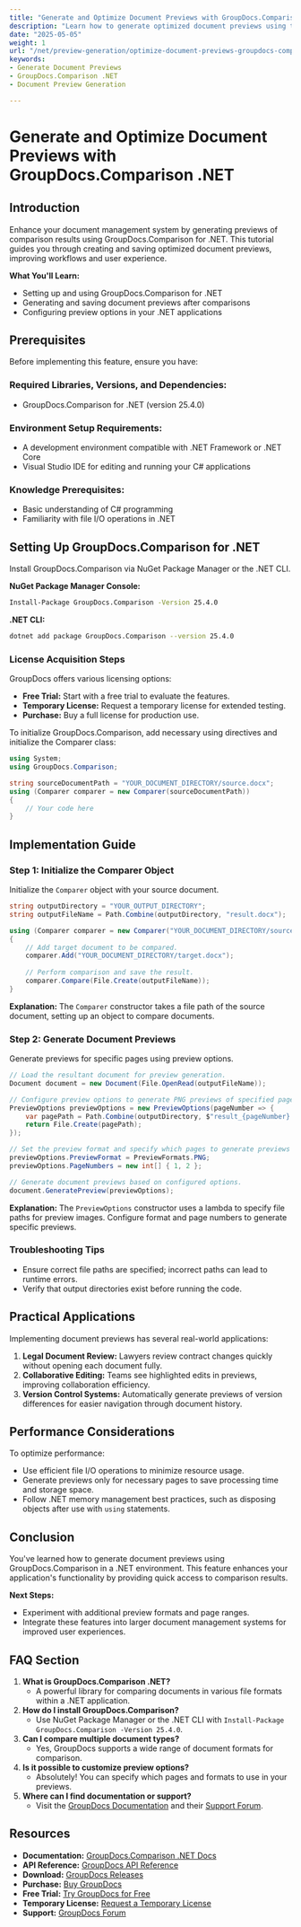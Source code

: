 ```yaml
---
title: "Generate and Optimize Document Previews with GroupDocs.Comparison .NET API"
description: "Learn how to generate optimized document previews using the GroupDocs.Comparison for .NET library. Streamline workflows, enhance user experience, and provide insights at a glance."
date: "2025-05-05"
weight: 1
url: "/net/preview-generation/optimize-document-previews-groupdocs-comparison-dotnet/"
keywords:
- Generate Document Previews
- GroupDocs.Comparison .NET
- Document Preview Generation

---
```



# Generate and Optimize Document Previews with GroupDocs.Comparison .NET

## Introduction

Enhance your document management system by generating previews of comparison results using GroupDocs.Comparison for .NET. This tutorial guides you through creating and saving optimized document previews, improving workflows and user experience.

**What You'll Learn:**
- Setting up and using GroupDocs.Comparison for .NET
- Generating and saving document previews after comparisons
- Configuring preview options in your .NET applications

## Prerequisites

Before implementing this feature, ensure you have:

### Required Libraries, Versions, and Dependencies:
- GroupDocs.Comparison for .NET (version 25.4.0)

### Environment Setup Requirements:
- A development environment compatible with .NET Framework or .NET Core
- Visual Studio IDE for editing and running your C# applications

### Knowledge Prerequisites:
- Basic understanding of C# programming
- Familiarity with file I/O operations in .NET

## Setting Up GroupDocs.Comparison for .NET

Install GroupDocs.Comparison via NuGet Package Manager or the .NET CLI.

**NuGet Package Manager Console:**

```bash
Install-Package GroupDocs.Comparison -Version 25.4.0
```

**.NET CLI:**

```bash
dotnet add package GroupDocs.Comparison --version 25.4.0
```

### License Acquisition Steps

GroupDocs offers various licensing options:
- **Free Trial:** Start with a free trial to evaluate the features.
- **Temporary License:** Request a temporary license for extended testing.
- **Purchase:** Buy a full license for production use.

To initialize GroupDocs.Comparison, add necessary using directives and initialize the Comparer class:

```csharp
using System;
using GroupDocs.Comparison;

string sourceDocumentPath = "YOUR_DOCUMENT_DIRECTORY/source.docx";
using (Comparer comparer = new Comparer(sourceDocumentPath))
{
    // Your code here
}
```

## Implementation Guide

### Step 1: Initialize the Comparer Object

Initialize the `Comparer` object with your source document.

```csharp
string outputDirectory = "YOUR_OUTPUT_DIRECTORY";
string outputFileName = Path.Combine(outputDirectory, "result.docx");

using (Comparer comparer = new Comparer("YOUR_DOCUMENT_DIRECTORY/source.docx"))
{
    // Add target document to be compared.
    comparer.Add("YOUR_DOCUMENT_DIRECTORY/target.docx");
    
    // Perform comparison and save the result.
    comparer.Compare(File.Create(outputFileName));
}
```

**Explanation:**
The `Comparer` constructor takes a file path of the source document, setting up an object to compare documents.

### Step 2: Generate Document Previews

Generate previews for specific pages using preview options.

```csharp
// Load the resultant document for preview generation.
Document document = new Document(File.OpenRead(outputFileName));

// Configure preview options to generate PNG previews of specified pages.
PreviewOptions previewOptions = new PreviewOptions(pageNumber => {
    var pagePath = Path.Combine(outputDirectory, $"result_{pageNumber}.png");
    return File.Create(pagePath);
});

// Set the preview format and specify which pages to generate previews for.
previewOptions.PreviewFormat = PreviewFormats.PNG;
previewOptions.PageNumbers = new int[] { 1, 2 };

// Generate document previews based on configured options.
document.GeneratePreview(previewOptions);
```

**Explanation:**
The `PreviewOptions` constructor uses a lambda to specify file paths for preview images. Configure format and page numbers to generate specific previews.

### Troubleshooting Tips
- Ensure correct file paths are specified; incorrect paths can lead to runtime errors.
- Verify that output directories exist before running the code.

## Practical Applications

Implementing document previews has several real-world applications:
1. **Legal Document Review:** Lawyers review contract changes quickly without opening each document fully.
2. **Collaborative Editing:** Teams see highlighted edits in previews, improving collaboration efficiency.
3. **Version Control Systems:** Automatically generate previews of version differences for easier navigation through document history.

## Performance Considerations

To optimize performance:
- Use efficient file I/O operations to minimize resource usage.
- Generate previews only for necessary pages to save processing time and storage space.
- Follow .NET memory management best practices, such as disposing objects after use with `using` statements.

## Conclusion

You've learned how to generate document previews using GroupDocs.Comparison in a .NET environment. This feature enhances your application's functionality by providing quick access to comparison results.

**Next Steps:**
- Experiment with additional preview formats and page ranges.
- Integrate these features into larger document management systems for improved user experiences.

## FAQ Section

1. **What is GroupDocs.Comparison .NET?**
   - A powerful library for comparing documents in various file formats within a .NET application.
2. **How do I install GroupDocs.Comparison?**
   - Use NuGet Package Manager or the .NET CLI with `Install-Package GroupDocs.Comparison -Version 25.4.0`.
3. **Can I compare multiple document types?**
   - Yes, GroupDocs supports a wide range of document formats for comparison.
4. **Is it possible to customize preview options?**
   - Absolutely! You can specify which pages and formats to use in your previews.
5. **Where can I find documentation or support?**
   - Visit the [GroupDocs Documentation](https://docs.groupdocs.com/comparison/net/) and their [Support Forum](https://forum.groupdocs.com/c/comparison/).

## Resources

- **Documentation:** [GroupDocs.Comparison .NET Docs](https://docs.groupdocs.com/comparison/net/)
- **API Reference:** [GroupDocs API Reference](https://reference.groupdocs.com/comparison/net/)
- **Download:** [GroupDocs Releases](https://releases.groupdocs.com/comparison/net/)
- **Purchase:** [Buy GroupDocs](https://purchase.groupdocs.com/buy)
- **Free Trial:** [Try GroupDocs for Free](https://releases.groupdocs.com/comparison/net/)
- **Temporary License:** [Request a Temporary License](https://purchase.groupdocs.com/temporary-license/)
- **Support:** [GroupDocs Forum](https://forum.groupdocs.com/c/comparison/)
